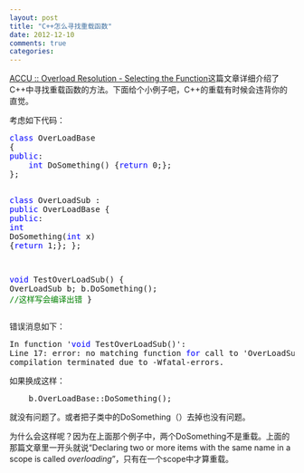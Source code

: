 ```yaml
---
layout: post
title: "C++怎么寻找重载函数"
date: 2012-12-10
comments: true
categories: 
---
```

<p><a href="http://accu.org/index.php/journals/268">ACCU :: Overload Resolution - Selecting the Function</a>这篇文章详细介绍了C++中寻找重载函数的方法。下面给个小例子吧，C++的重载有时候会违背你的直觉。</p>  <p>考虑如下代码：</p>    <div class="cnblogs_code">   <pre><span style="color: #0000ff">class</span> OverLoadBase
{
<span style="color: #0000ff">public</span>:
    <span style="color: #0000ff">int</span> DoSomething() {<span style="color: #0000ff">return</span> 0;};
};

<span style="color: #0000ff">class</span> OverLoadSub : <span style="color: #0000ff">public</span> OverLoadBase
{
<span style="color: #0000ff">public</span>:
    <span style="color: #0000ff">int</span> DoSomething(<span style="color: #0000ff">int</span> x) {<span style="color: #0000ff">return</span> 1;};
};

<span style="color: #0000ff">void</span> TestOverLoadSub()
{
    OverLoadSub b;
    b.DoSomething(); <span style="color: #008000">//这样写会编译出错</span>
}</pre>
</div>



<p>错误消息如下：</p>



<div class="cnblogs_code">
  <pre>In function '<span style="color: #0000ff">void</span> TestOverLoadSub()':
Line 17: error: no matching function <span style="color: #0000ff">for</span> call to 'OverLoadSub::DoSomething()'
compilation terminated due to -Wfatal-errors.</pre>
</div>



<p>如果换成这样：</p>



<div class="cnblogs_code">
  <pre>    b.OverLoadBase::DoSomething(); </pre>
</div>







<p>就没有问题了。或者把子类中的DoSomething（）去掉也没有问题。</p>

<p>为什么会这样呢？因为在上面那个例子中，两个DoSomething不是重载。上面的那篇文章里一开头就说“Declaring two or more items with the same name in a scope is called <em>overloading</em>”，只有在一个scope中才算重载。</p>